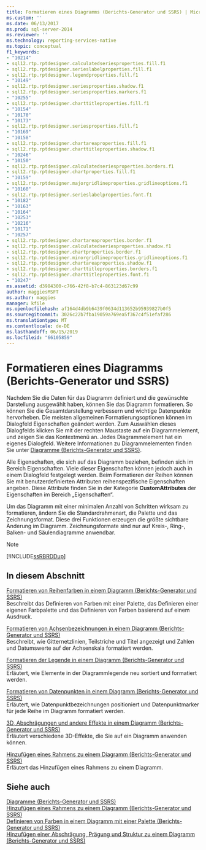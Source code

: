 ```yaml
---
title: Formatieren eines Diagramms (Berichts-Generator und SSRS) | Microsoft-Dokumentation
ms.custom: ''
ms.date: 06/13/2017
ms.prod: sql-server-2014
ms.reviewer: ''
ms.technology: reporting-services-native
ms.topic: conceptual
f1_keywords:
- "10214"
- sql12.rtp.rptdesigner.calculatedseriesproperties.fill.f1
- sql12.rtp.rptdesigner.serieslabelproperties.fill.f1
- sql12.rtp.rptdesigner.legendproperties.fill.f1
- "10149"
- sql12.rtp.rptdesigner.seriesproperties.shadow.f1
- sql12.rtp.rptdesigner.seriesproperties.markers.f1
- "10255"
- sql12.rtp.rptdesigner.charttitleproperties.fill.f1
- "10154"
- "10170"
- "10173"
- sql12.rtp.rptdesigner.seriesproperties.fill.f1
- "10169"
- "10158"
- sql12.rtp.rptdesigner.chartareaproperties.fill.f1
- sql12.rtp.rptdesigner.charttitleproperties.shadow.f1
- "10246"
- "10150"
- sql12.rtp.rptdesigner.calculatedseriesproperties.borders.f1
- sql12.rtp.rptdesigner.chartproperties.fill.f1
- "10159"
- sql12.rtp.rptdesigner.majorgridlineproperties.gridlineoptions.f1
- "10160"
- sql12.rtp.rptdesigner.serieslabelproperties.font.f1
- "10182"
- "10163"
- "10164"
- "10253"
- "10216"
- "10171"
- "10257"
- sql12.rtp.rptdesigner.chartareaproperties.border.f1
- sql12.rtp.rptdesigner.calculatedseriesproperties.shadow.f1
- sql12.rtp.rptdesigner.chartproperties.border.f1
- sql12.rtp.rptdesigner.minorgridlineproperties.gridlineoptions.f1
- sql12.rtp.rptdesigner.chartareaproperties.shadow.f1
- sql12.rtp.rptdesigner.charttitleproperties.borders.f1
- sql12.rtp.rptdesigner.charttitleproperties.font.f1
- "10247"
ms.assetid: d3984300-c766-42f8-b7c4-863123d67c99
author: maggiesMSFT
ms.author: maggies
manager: kfile
ms.openlocfilehash: af164d4db9b6439f0634d113652b95939827b0f5
ms.sourcegitcommit: 3026c22b7fba19059a769ea5f367c4f51efaf286
ms.translationtype: MT
ms.contentlocale: de-DE
ms.lasthandoff: 06/15/2019
ms.locfileid: "66105859"
---
```

# <a name="formatting-a-chart-report-builder-and-ssrs"></a>Formatieren eines Diagramms (Berichts-Generator und SSRS)
  Nachdem Sie die Daten für das Diagramm definiert und die gewünschte Darstellung ausgewählt haben, können Sie das Diagramm formatieren. So können Sie die Gesamtdarstellung verbessern und wichtige Datenpunkte hervorheben. Die meisten allgemeinen Formatierungsoptionen können im Dialogfeld Eigenschaften geändert werden. Zum Auswählen dieses Dialogfelds klicken Sie mit der rechten Maustaste auf ein Diagrammelement, und zeigen Sie das Kontextmenü an. Jedes Diagrammelement hat ein eigenes Dialogfeld. Weitere Informationen zu Diagrammelementen finden Sie unter [Diagramme &#40;Berichts-Generator und SSRS&#41;](charts-report-builder-and-ssrs.md).  
  
 Alle Eigenschaften, die sich auf das Diagramm beziehen, befinden sich im Bereich Eigenschaften. Viele dieser Eigenschaften können jedoch auch in einem Dialogfeld festgelegt werden. Beim Formatieren der Reihen können Sie mit benutzerdefinierten Attributen reihenspezifische Eigenschaften angeben. Diese Attribute finden Sie in der Kategorie **CustomAttributes** der Eigenschaften im Bereich „Eigenschaften“.  
  
 Um das Diagramm mit einer minimalen Anzahl von Schritten wirksam zu formatieren, ändern Sie die Standardrahmenart, die Palette und das Zeichnungsformat. Diese drei Funktionen erzeugen die größte sichtbare Änderung im Diagramm. Zeichnungsformate sind nur auf Kreis-, Ring-, Balken- und Säulendiagramme anwendbar.  
  
> [!NOTE]  
>  [!INCLUDE[ssRBRDDup](../../includes/ssrbrddup-md.md)]  
  
## <a name="in-this-section"></a>In diesem Abschnitt  
 [Formatieren von Reihenfarben in einem Diagramm &#40;Berichts-Generator und SSRS&#41;](formatting-series-colors-on-a-chart-report-builder-and-ssrs.md)  
 Beschreibt das Definieren von Farben mit einer Palette, das Definieren einer eigenen Farbpalette und das Definieren von Farben basierend auf einem Ausdruck.  
  
 [Formatieren von Achsenbezeichnungen in einem Diagramm &#40;Berichts-Generator und SSRS&#41;](formatting-axis-labels-on-a-chart-report-builder-and-ssrs.md)  
 Beschreibt, wie Gitternetzlinien, Teilstriche und Titel angezeigt und Zahlen und Datumswerte auf der Achsenskala formatiert werden.  
  
 [Formatieren der Legende in einem Diagramm &#40;Berichts-Generator und SSRS&#41;](chart-legend-formatting-report-builder.md)  
 Erläutert, wie Elemente in der Diagrammlegende neu sortiert und formatiert werden.  
  
 [Formatieren von Datenpunkten in einem Diagramm &#40;Berichts-Generator und SSRS&#41;](formatting-data-points-on-a-chart-report-builder-and-ssrs.md)  
 Erläutert, wie Datenpunktbezeichnungen positioniert und Datenpunktmarker für jede Reihe im Diagramm formatiert werden.  
  
 [3D, Abschrägungen und andere Effekte in einem Diagramm &#40;Berichts-Generator und SSRS&#41;](chart-effects-3d-bevel-and-other-report-builder.md)  
 Erläutert verschiedene 3D-Effekte, die Sie auf ein Diagramm anwenden können.  
  
 [Hinzufügen eines Rahmens zu einem Diagramm &#40;Berichts-Generator und SSRS&#41;](add-a-border-frame-to-a-chart-report-builder-and-ssrs.md)  
 Erläutert das Hinzufügen eines Rahmens zu einem Diagramm.  
  
## <a name="see-also"></a>Siehe auch  
 [Diagramme &#40;Berichts-Generator und SSRS&#41;](charts-report-builder-and-ssrs.md)   
 [Hinzufügen eines Rahmens zu einem Diagramm (Berichts-Generator und SSRS)](add-a-border-frame-to-a-chart-report-builder-and-ssrs.md)   
 [Definieren von Farben in einem Diagramm mit einer Palette (Berichts-Generator und SSRS)](define-colors-on-a-chart-using-a-palette-report-builder-and-ssrs.md)   
 [Hinzufügen einer Abschrägung, Prägung und Struktur zu einem Diagramm (Berichts-Generator und SSRS)](chart-effects-add-bevel-emboss-or-texture-report-builder.md)  
  
  
